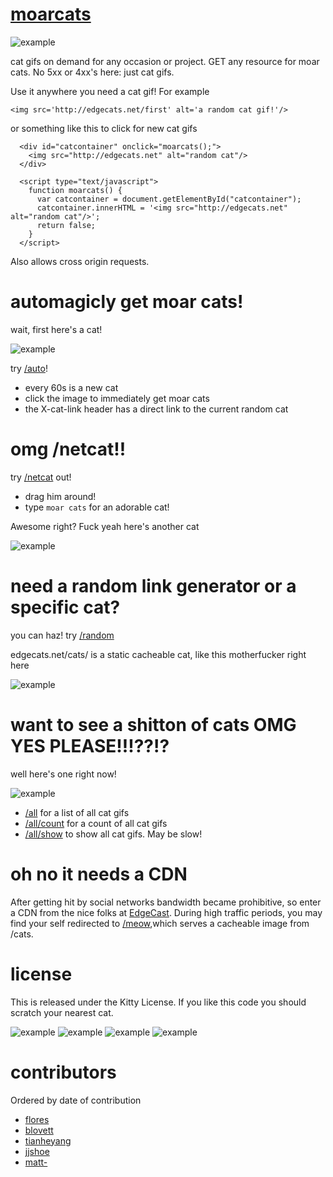 # [moarcats](http://edgecats.net)

![example](http://edgecats.net)

cat gifs on demand for any occasion or project.  GET any resource for moar cats. No 5xx or 4xx's here: just cat gifs.

Use it anywhere you need a cat gif!  For example

```<img src='http://edgecats.net/first' alt='a random cat gif!'/>```

or something like this to click for new cat gifs

```
  <div id="catcontainer" onclick="moarcats();">
    <img src="http://edgecats.net" alt="random cat"/>
  </div>

  <script type="text/javascript">
    function moarcats() {
      var catcontainer = document.getElementById("catcontainer");
      catcontainer.innerHTML = '<img src="http://edgecats.net" alt="random cat"/>';
      return false;
    }
  </script>
```

Also allows cross origin requests.

# automagicly get moar cats!

wait, first here's a cat!

![example](http://edgecats.net/a)

try [/auto](http://edgecats.net/auto)!  

* every 60s is a new cat
* click the image to immediately get moar cats
* the X-cat-link header has a direct link to the current random cat

# omg /netcat!!

try [/netcat](http://edgecats.net/netcat) out!

* drag him around!
* type `moar cats` for an adorable cat!

Awesome right?  Fuck yeah here's another cat

![example](http://edgecats.net/b)

# need a random link generator or a specific cat?

you can haz!  try [/random](http://edgecats.net/random)

edgecats.net/cats/<whatever> is a static cacheable cat, like this motherfucker right here

![example](http://edgecats.net/e)

# want to see a shitton of cats OMG YES PLEASE!!!??!? 

well here's one right now!

![example](http://edgecats.net/c)

* [/all](http://edgecats.net/all) for a list of all cat gifs
* [/all/count](http://edgecats.net/all/count) for a count of all cat gifs
* [/all/show](http://edgecats.net/all/show) to show all cat gifs.  May be slow!

# oh no it needs a CDN

After getting hit by social networks bandwidth became prohibitive, so enter a
CDN from the nice folks at [EdgeCast](http://edgecast.com).  During high traffic
periods, you may find your self redirected to [/meow](http://edgecats.net/meow),which serves a cacheable image from /cats.

# license

This is released under the Kitty License.  If you like this code you should scratch your nearest cat.

![example](http://edgecats.net/d)
![example](http://edgecats.net/f)
![example](http://edgecats.net/g)
![example](http://edgecats.net/h)

# contributors

Ordered by date of contribution

* [flores](https://github.com/flores)
* [blovett](https://github.com/blovett)
* [tianheyang](https://github.com/tianheyang)
* [jjshoe](https://github.com/jjshoe)
* [matt-](https://github.com/matt-)


